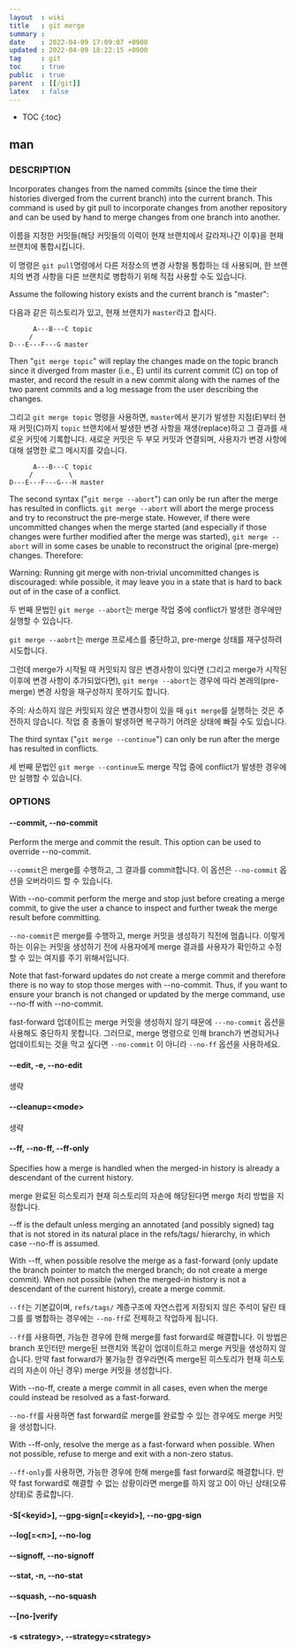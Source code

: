 ```yaml
---
layout  : wiki
title   : git merge
summary : 
date    : 2022-04-09 17:09:07 +0900
updated : 2022-04-09 18:22:15 +0900
tag     : git
toc     : true
public  : true
parent  : [[/git]]
latex   : false
---
```

* TOC
{:toc}

## man

### DESCRIPTION

>
Incorporates changes from the named commits (since the time their histories diverged from the current branch) into the current branch.
This command is used by git pull to incorporate changes from another repository and can be used by hand to merge changes from one branch into another.

이름을 지정한 커밋들(해당 커밋들의 이력이 현재 브랜치에서 갈라져나간 이후)을 현재 브랜치에 통합시킵니다.

이 명령은 `git pull`명령에서 다른 저장소의 변경 사항을 통합하는 데 사용되며,
한 브랜치의 변경 사항을 다른 브랜치로 병합하기 위해 직접 사용할 수도 있습니다.

>
Assume the following history exists and the current branch is "master":

다음과 같은 히스토리가 있고, 현재 브랜치가 `master`라고 합시다.

```
      A---B---C topic
     /
D---E---F---G master
```

>
Then "`git merge topic`" will replay the changes made on the topic branch since it diverged from master (i.e., E) until its current commit (C) on top of master, and record the result in a new commit along with the names of the two parent commits and a log message from the user describing the changes.

그리고 `git merge topic` 명령을 사용하면, `master`에서 분기가 발생한 지점(E)부터 현재 커밋(C)까지 `topic` 브랜치에서 발생한 변경 사항을 재생(replace)하고 그 결과를 새로운 커밋에 기록합니다. 새로운 커밋은 두 부모 커밋과 연결되며, 사용자가 변경 사항에 대해 설명한 로그 메시지를 갖습니다.

```
      A---B---C topic
     /         \
D---E---F---G---H master
```

>
The second syntax ("`git merge --abort`") can only be run after the merge has resulted in conflicts.
`git merge --abort` will abort the merge process and try to reconstruct the pre-merge state.
However, if there were uncommitted changes when the merge started (and especially if those changes were further modified after the merge was started), `git merge --abort` will in some cases be unable to reconstruct the original (pre-merge) changes.
Therefore:
>
Warning: Running git merge with non-trivial uncommitted changes is discouraged: while possible, it may leave you in a state that is hard to back out of in the case of a conflict.

두 번째 문법인 `git merge --abort`는 merge 작업 중에 conflict가 발생한 경우에만 실행할 수 있습니다.

`git merge --aobrt`는 merge 프로세스를 중단하고, pre-merge 상태를 재구성하려 시도합니다.

그런데 merge가 시작될 때 커밋되지 않은 변경사항이 있다면 (그리고 merge가 시작된 이후에 변경 사항이 추가되었다면), `git merge --abort`는 경우에 따라 본래의(pre-merge) 변경 사항을 재구성하지 못하기도 합니다.

주의: 사소하지 않은 커밋되지 않은 변경사항이 있을 때 `git merge`를 실행하는 것은 추전하지 않습니다.
작업 중 충돌이 발생하면 복구하기 어려운 상태에 빠질 수도 있습니다.

>
The third syntax ("`git merge --continue`") can only be run after the merge has resulted in conflicts.

세 번째 문법인 `git merge --continue`도 merge 작업 중에 conflict가 발생한 경우에만 실행할 수 있습니다.

### OPTIONS

#### \--commit, \--no-commit

>
Perform the merge and commit the result.
This option can be used to override \--no-commit.

`--commit`은 merge를 수행하고, 그 결과를 commit합니다.
이 옵션은 `--no-commit` 옵션을 오버라이드 할 수 있습니다.

>
With \--no-commit perform the merge and stop just before creating a merge commit, to give the user a chance to inspect and further tweak the merge result before committing.

`--no-commit`은 merge를 수행하고, merge 커밋을 생성하기 직전에 멈춥니다.
이렇게 하는 이유는 커밋을 생성하기 전에 사용자에게 merge 결과를 사용자가 확인하고 수정할 수 있는 여지를 주기 위해서입니다.

>
Note that fast-forward updates do not create a merge commit and therefore there is no way to stop those merges with \--no-commit.
Thus, if you want to ensure your branch is not changed or updated by the merge command, use \--no-ff with \--no-commit.

fast-forward 업데이트는 merge 커밋을 생성하지 않기 때문에 `---no-commit` 옵션을 사용해도 중단하지 못합니다.
그러므로, merge 명령으로 인해 branch가 변경되거나 업데이트되는 것을 막고 싶다면 `--no-commit` 이 아니라 `--no-ff` 옵션을 사용하세요.

#### \--edit, -e, \--no-edit

생략

#### \--cleanup=\<mode>

생략

#### \--ff, \--no-ff, \--ff-only

>
Specifies how a merge is handled when the merged-in history is already a descendant of the current history.

merge 완료된 히스토리가 현재 히스토리의 자손에 해당된다면 merge 처리 방법을 지정합니다.

>
\--ff is the default unless merging an annotated (and possibly signed) tag that is not stored in its natural place in the refs/tags/ hierarchy, in which case \--no-ff is assumed.
>
With \--ff, when possible resolve the merge as a fast-forward (only update the branch pointer to match the merged branch; do not create a merge commit).
When not possible (when the merged-in history is not a descendant of the current history), create a merge commit.

`--ff`는 기본값이며, `refs/tags/` 계층구조에 자연스럽게 저장되지 않은 주석이 달린 태그를 를 병합하는 경우에는 `--no-ff`로 전제하고 작업하게 됩니다.

`--ff`를 사용하면, 가능한 경우에 한해 merge를 fast forward로 해결합니다.
이 방법은 branch 포인터만 merge된 브랜치와 똑같이 업데이트하고 merge 커밋을 생성하지 않습니다.
만약 fast forward가 불가능한 경우라면(즉 merge된 히스토리가 현재 히스토리의 자손이 아닌 경우) merge 커밋을 생성합니다.

>
With \--no-ff, create a merge commit in all cases, even when the merge could instead be resolved as a fast-forward.

`--no-ff`를 사용하면 fast forward로 merge를 완료할 수 있는 경우에도 merge 커밋을 생성합니다.

>
With \--ff-only, resolve the merge as a fast-forward when possible. When not possible, refuse to merge and exit with a non-zero status.

`--ff-only`를 사용하면, 가능한 경우에 한해 merge를 fast forward로 해결합니다.
만약 fast forward로 해결할 수 없는 상황이라면 merge를 하지 않고 0이 아닌 상태(오류 상태)로 종료합니다.

#### -S[\<keyid>], \--gpg-sign[=\<keyid>], \--no-gpg-sign

#### \--log[=\<n>], \--no-log

#### \--signoff, \--no-signoff

#### \--stat, -n, \--no-stat

#### \--squash, \--no-squash

#### --[no-]verify

#### -s \<strategy>, \--strategy=\<strategy>
